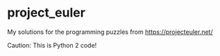 # project_euler

My solutions for the programming puzzles from https://projecteuler.net/

Caution: This is Python 2 code!
